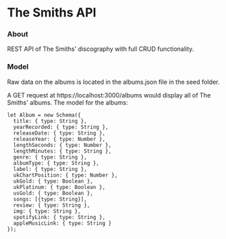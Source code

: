 # The Smiths API

### About

REST API of The Smiths' discography with full CRUD functionality.

### Model

Raw data on the albums is located in the albums.json file in the seed folder.

A GET request at https://localhost:3000/albums would display all of The Smiths' albums. The model for the albums:

```
let Album = new Schema({
  title: { type: String },
  yearRecorded: { type: String },
  releaseDate: { type: String },
  releaseYear: { type: Number },
  lengthSeconds: { type: Number },
  lengthMinutes: { type: String },
  genre: { type: String },
  albumType: { type: String },
  label: { type: String },
  ukChartPosition: { type: Number },
  ukGold: { type: Boolean },
  ukPlatinum: { type: Boolean },
  usGold: { type: Boolean },
  songs: [{type: String}],
  review: { type: String },
  img: { type: String },
  spotifyLink: { type: String },
  appleMusicLink: { type: String }
});
```
